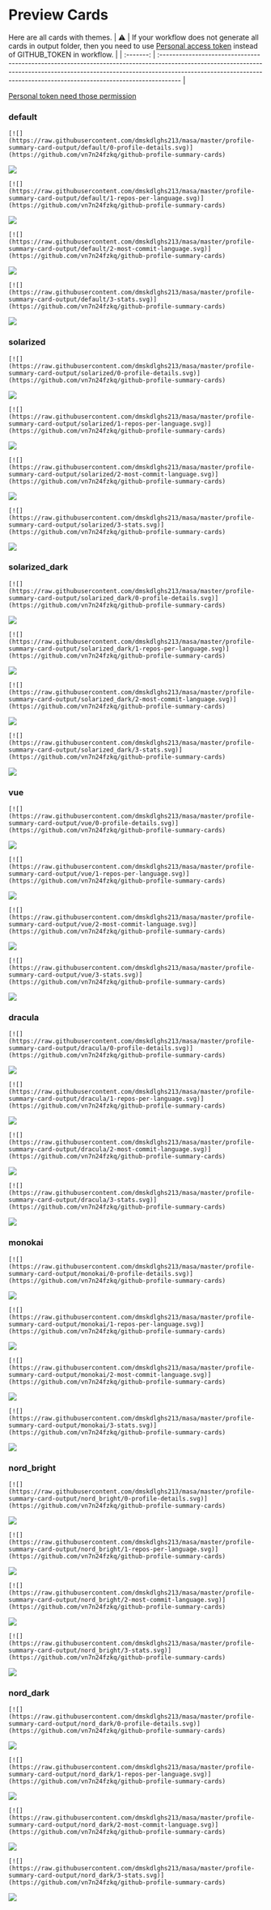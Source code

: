 
# Preview Cards

Here are all cards with themes.
| :warning: | If your workflow does not generate all cards in output folder, then you need to use [Personal access token](https://docs.github.com/en/actions/configuring-and-managing-workflows/creating-and-storing-encrypted-secrets) instead of GITHUB_TOKEN in workflow. |
| :-------: | :------------------------------------------------------------------------------------------------------------------------------------------------------------------------------------------------------------------------------------------------ |

[Personal token need those permission](https://github.com/vn7n24fzkq/github-profile-summary-cards/wiki/Personal-access-token-permissions)


### default


```
[![](https://raw.githubusercontent.com/dmskdlghs213/masa/master/profile-summary-card-output/default/0-profile-details.svg)](https://github.com/vn7n24fzkq/github-profile-summary-cards)
```
![](https://raw.githubusercontent.com/dmskdlghs213/masa/master/profile-summary-card-output/default/0-profile-details.svg)


```
[![](https://raw.githubusercontent.com/dmskdlghs213/masa/master/profile-summary-card-output/default/1-repos-per-language.svg)](https://github.com/vn7n24fzkq/github-profile-summary-cards)
```
![](https://raw.githubusercontent.com/dmskdlghs213/masa/master/profile-summary-card-output/default/1-repos-per-language.svg)


```
[![](https://raw.githubusercontent.com/dmskdlghs213/masa/master/profile-summary-card-output/default/2-most-commit-language.svg)](https://github.com/vn7n24fzkq/github-profile-summary-cards)
```
![](https://raw.githubusercontent.com/dmskdlghs213/masa/master/profile-summary-card-output/default/2-most-commit-language.svg)


```
[![](https://raw.githubusercontent.com/dmskdlghs213/masa/master/profile-summary-card-output/default/3-stats.svg)](https://github.com/vn7n24fzkq/github-profile-summary-cards)
```
![](https://raw.githubusercontent.com/dmskdlghs213/masa/master/profile-summary-card-output/default/3-stats.svg)


### solarized


```
[![](https://raw.githubusercontent.com/dmskdlghs213/masa/master/profile-summary-card-output/solarized/0-profile-details.svg)](https://github.com/vn7n24fzkq/github-profile-summary-cards)
```
![](https://raw.githubusercontent.com/dmskdlghs213/masa/master/profile-summary-card-output/solarized/0-profile-details.svg)


```
[![](https://raw.githubusercontent.com/dmskdlghs213/masa/master/profile-summary-card-output/solarized/1-repos-per-language.svg)](https://github.com/vn7n24fzkq/github-profile-summary-cards)
```
![](https://raw.githubusercontent.com/dmskdlghs213/masa/master/profile-summary-card-output/solarized/1-repos-per-language.svg)


```
[![](https://raw.githubusercontent.com/dmskdlghs213/masa/master/profile-summary-card-output/solarized/2-most-commit-language.svg)](https://github.com/vn7n24fzkq/github-profile-summary-cards)
```
![](https://raw.githubusercontent.com/dmskdlghs213/masa/master/profile-summary-card-output/solarized/2-most-commit-language.svg)


```
[![](https://raw.githubusercontent.com/dmskdlghs213/masa/master/profile-summary-card-output/solarized/3-stats.svg)](https://github.com/vn7n24fzkq/github-profile-summary-cards)
```
![](https://raw.githubusercontent.com/dmskdlghs213/masa/master/profile-summary-card-output/solarized/3-stats.svg)


### solarized_dark


```
[![](https://raw.githubusercontent.com/dmskdlghs213/masa/master/profile-summary-card-output/solarized_dark/0-profile-details.svg)](https://github.com/vn7n24fzkq/github-profile-summary-cards)
```
![](https://raw.githubusercontent.com/dmskdlghs213/masa/master/profile-summary-card-output/solarized_dark/0-profile-details.svg)


```
[![](https://raw.githubusercontent.com/dmskdlghs213/masa/master/profile-summary-card-output/solarized_dark/1-repos-per-language.svg)](https://github.com/vn7n24fzkq/github-profile-summary-cards)
```
![](https://raw.githubusercontent.com/dmskdlghs213/masa/master/profile-summary-card-output/solarized_dark/1-repos-per-language.svg)


```
[![](https://raw.githubusercontent.com/dmskdlghs213/masa/master/profile-summary-card-output/solarized_dark/2-most-commit-language.svg)](https://github.com/vn7n24fzkq/github-profile-summary-cards)
```
![](https://raw.githubusercontent.com/dmskdlghs213/masa/master/profile-summary-card-output/solarized_dark/2-most-commit-language.svg)


```
[![](https://raw.githubusercontent.com/dmskdlghs213/masa/master/profile-summary-card-output/solarized_dark/3-stats.svg)](https://github.com/vn7n24fzkq/github-profile-summary-cards)
```
![](https://raw.githubusercontent.com/dmskdlghs213/masa/master/profile-summary-card-output/solarized_dark/3-stats.svg)


### vue


```
[![](https://raw.githubusercontent.com/dmskdlghs213/masa/master/profile-summary-card-output/vue/0-profile-details.svg)](https://github.com/vn7n24fzkq/github-profile-summary-cards)
```
![](https://raw.githubusercontent.com/dmskdlghs213/masa/master/profile-summary-card-output/vue/0-profile-details.svg)


```
[![](https://raw.githubusercontent.com/dmskdlghs213/masa/master/profile-summary-card-output/vue/1-repos-per-language.svg)](https://github.com/vn7n24fzkq/github-profile-summary-cards)
```
![](https://raw.githubusercontent.com/dmskdlghs213/masa/master/profile-summary-card-output/vue/1-repos-per-language.svg)


```
[![](https://raw.githubusercontent.com/dmskdlghs213/masa/master/profile-summary-card-output/vue/2-most-commit-language.svg)](https://github.com/vn7n24fzkq/github-profile-summary-cards)
```
![](https://raw.githubusercontent.com/dmskdlghs213/masa/master/profile-summary-card-output/vue/2-most-commit-language.svg)


```
[![](https://raw.githubusercontent.com/dmskdlghs213/masa/master/profile-summary-card-output/vue/3-stats.svg)](https://github.com/vn7n24fzkq/github-profile-summary-cards)
```
![](https://raw.githubusercontent.com/dmskdlghs213/masa/master/profile-summary-card-output/vue/3-stats.svg)


### dracula


```
[![](https://raw.githubusercontent.com/dmskdlghs213/masa/master/profile-summary-card-output/dracula/0-profile-details.svg)](https://github.com/vn7n24fzkq/github-profile-summary-cards)
```
![](https://raw.githubusercontent.com/dmskdlghs213/masa/master/profile-summary-card-output/dracula/0-profile-details.svg)


```
[![](https://raw.githubusercontent.com/dmskdlghs213/masa/master/profile-summary-card-output/dracula/1-repos-per-language.svg)](https://github.com/vn7n24fzkq/github-profile-summary-cards)
```
![](https://raw.githubusercontent.com/dmskdlghs213/masa/master/profile-summary-card-output/dracula/1-repos-per-language.svg)


```
[![](https://raw.githubusercontent.com/dmskdlghs213/masa/master/profile-summary-card-output/dracula/2-most-commit-language.svg)](https://github.com/vn7n24fzkq/github-profile-summary-cards)
```
![](https://raw.githubusercontent.com/dmskdlghs213/masa/master/profile-summary-card-output/dracula/2-most-commit-language.svg)


```
[![](https://raw.githubusercontent.com/dmskdlghs213/masa/master/profile-summary-card-output/dracula/3-stats.svg)](https://github.com/vn7n24fzkq/github-profile-summary-cards)
```
![](https://raw.githubusercontent.com/dmskdlghs213/masa/master/profile-summary-card-output/dracula/3-stats.svg)


### monokai


```
[![](https://raw.githubusercontent.com/dmskdlghs213/masa/master/profile-summary-card-output/monokai/0-profile-details.svg)](https://github.com/vn7n24fzkq/github-profile-summary-cards)
```
![](https://raw.githubusercontent.com/dmskdlghs213/masa/master/profile-summary-card-output/monokai/0-profile-details.svg)


```
[![](https://raw.githubusercontent.com/dmskdlghs213/masa/master/profile-summary-card-output/monokai/1-repos-per-language.svg)](https://github.com/vn7n24fzkq/github-profile-summary-cards)
```
![](https://raw.githubusercontent.com/dmskdlghs213/masa/master/profile-summary-card-output/monokai/1-repos-per-language.svg)


```
[![](https://raw.githubusercontent.com/dmskdlghs213/masa/master/profile-summary-card-output/monokai/2-most-commit-language.svg)](https://github.com/vn7n24fzkq/github-profile-summary-cards)
```
![](https://raw.githubusercontent.com/dmskdlghs213/masa/master/profile-summary-card-output/monokai/2-most-commit-language.svg)


```
[![](https://raw.githubusercontent.com/dmskdlghs213/masa/master/profile-summary-card-output/monokai/3-stats.svg)](https://github.com/vn7n24fzkq/github-profile-summary-cards)
```
![](https://raw.githubusercontent.com/dmskdlghs213/masa/master/profile-summary-card-output/monokai/3-stats.svg)


### nord_bright


```
[![](https://raw.githubusercontent.com/dmskdlghs213/masa/master/profile-summary-card-output/nord_bright/0-profile-details.svg)](https://github.com/vn7n24fzkq/github-profile-summary-cards)
```
![](https://raw.githubusercontent.com/dmskdlghs213/masa/master/profile-summary-card-output/nord_bright/0-profile-details.svg)


```
[![](https://raw.githubusercontent.com/dmskdlghs213/masa/master/profile-summary-card-output/nord_bright/1-repos-per-language.svg)](https://github.com/vn7n24fzkq/github-profile-summary-cards)
```
![](https://raw.githubusercontent.com/dmskdlghs213/masa/master/profile-summary-card-output/nord_bright/1-repos-per-language.svg)


```
[![](https://raw.githubusercontent.com/dmskdlghs213/masa/master/profile-summary-card-output/nord_bright/2-most-commit-language.svg)](https://github.com/vn7n24fzkq/github-profile-summary-cards)
```
![](https://raw.githubusercontent.com/dmskdlghs213/masa/master/profile-summary-card-output/nord_bright/2-most-commit-language.svg)


```
[![](https://raw.githubusercontent.com/dmskdlghs213/masa/master/profile-summary-card-output/nord_bright/3-stats.svg)](https://github.com/vn7n24fzkq/github-profile-summary-cards)
```
![](https://raw.githubusercontent.com/dmskdlghs213/masa/master/profile-summary-card-output/nord_bright/3-stats.svg)


### nord_dark


```
[![](https://raw.githubusercontent.com/dmskdlghs213/masa/master/profile-summary-card-output/nord_dark/0-profile-details.svg)](https://github.com/vn7n24fzkq/github-profile-summary-cards)
```
![](https://raw.githubusercontent.com/dmskdlghs213/masa/master/profile-summary-card-output/nord_dark/0-profile-details.svg)


```
[![](https://raw.githubusercontent.com/dmskdlghs213/masa/master/profile-summary-card-output/nord_dark/1-repos-per-language.svg)](https://github.com/vn7n24fzkq/github-profile-summary-cards)
```
![](https://raw.githubusercontent.com/dmskdlghs213/masa/master/profile-summary-card-output/nord_dark/1-repos-per-language.svg)


```
[![](https://raw.githubusercontent.com/dmskdlghs213/masa/master/profile-summary-card-output/nord_dark/2-most-commit-language.svg)](https://github.com/vn7n24fzkq/github-profile-summary-cards)
```
![](https://raw.githubusercontent.com/dmskdlghs213/masa/master/profile-summary-card-output/nord_dark/2-most-commit-language.svg)


```
[![](https://raw.githubusercontent.com/dmskdlghs213/masa/master/profile-summary-card-output/nord_dark/3-stats.svg)](https://github.com/vn7n24fzkq/github-profile-summary-cards)
```
![](https://raw.githubusercontent.com/dmskdlghs213/masa/master/profile-summary-card-output/nord_dark/3-stats.svg)

